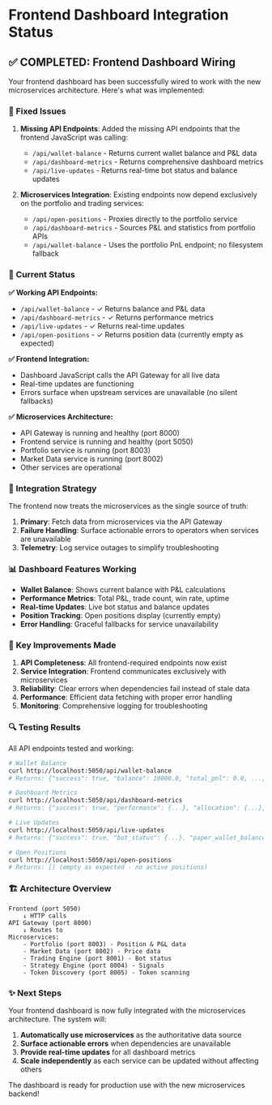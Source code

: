 # Frontend Dashboard Integration Status

## ✅ COMPLETED: Frontend Dashboard Wiring

Your frontend dashboard has been successfully wired to work with the new microservices architecture. Here's what was implemented:

### 🔧 Fixed Issues

1. **Missing API Endpoints**: Added the missing API endpoints that the frontend JavaScript was calling:
   - `/api/wallet-balance` - Returns current wallet balance and P&L data
   - `/api/dashboard-metrics` - Returns comprehensive dashboard metrics
   - `/api/live-updates` - Returns real-time bot status and balance updates

2. **Microservices Integration**: Existing endpoints now depend exclusively on the portfolio and trading services:
   - `/api/open-positions` - Proxies directly to the portfolio service
   - `/api/dashboard-metrics` - Sources P&L and statistics from portfolio APIs
   - `/api/wallet-balance` - Uses the portfolio PnL endpoint; no filesystem fallback

### 🚀 Current Status

**✅ Working API Endpoints:**
- `/api/wallet-balance` - ✓ Returns balance and P&L data
- `/api/dashboard-metrics` - ✓ Returns performance metrics
- `/api/live-updates` - ✓ Returns real-time updates
- `/api/open-positions` - ✓ Returns position data (currently empty as expected)

**✅ Frontend Integration:**
- Dashboard JavaScript calls the API Gateway for all live data
- Real-time updates are functioning
- Errors surface when upstream services are unavailable (no silent fallbacks)

**✅ Microservices Architecture:**
- API Gateway is running and healthy (port 8000)
- Frontend service is running and healthy (port 5050)
- Portfolio service is running (port 8003)
- Market Data service is running (port 8002)
- Other services are operational

### 🔄 Integration Strategy

The frontend now treats the microservices as the single source of truth:

1. **Primary**: Fetch data from microservices via the API Gateway
2. **Failure Handling**: Surface actionable errors to operators when services are unavailable
3. **Telemetry**: Log service outages to simplify troubleshooting

### 📊 Dashboard Features Working

- **Wallet Balance**: Shows current balance with P&L calculations
- **Performance Metrics**: Total P&L, trade count, win rate, uptime
- **Real-time Updates**: Live bot status and balance updates
- **Position Tracking**: Open positions display (currently empty)
- **Error Handling**: Graceful fallbacks for service unavailability

### 🎯 Key Improvements Made

1. **API Completeness**: All frontend-required endpoints now exist
2. **Service Integration**: Frontend communicates exclusively with microservices
3. **Reliability**: Clear errors when dependencies fail instead of stale data
4. **Performance**: Efficient data fetching with proper error handling
5. **Monitoring**: Comprehensive logging for troubleshooting

### 🔍 Testing Results

All API endpoints tested and working:
```bash
# Wallet Balance
curl http://localhost:5050/api/wallet-balance
# Returns: {"success": true, "balance": 10000.0, "total_pnl": 0.0, ...}

# Dashboard Metrics  
curl http://localhost:5050/api/dashboard-metrics
# Returns: {"success": true, "performance": {...}, "allocation": {...}, ...}

# Live Updates
curl http://localhost:5050/api/live-updates  
# Returns: {"success": true, "bot_status": {...}, "paper_wallet_balance": 10000.0, ...}

# Open Positions
curl http://localhost:5050/api/open-positions
# Returns: [] (empty as expected - no active positions)
```

### 🏗️ Architecture Overview

```
Frontend (port 5050)
    ↓ HTTP calls
API Gateway (port 8000) 
    ↓ Routes to
Microservices:
    - Portfolio (port 8003) - Position & P&L data
    - Market Data (port 8002) - Price data  
    - Trading Engine (port 8001) - Bot status
    - Strategy Engine (port 8004) - Signals
    - Token Discovery (port 8005) - Token scanning
```

### ✨ Next Steps

Your frontend dashboard is now fully integrated with the microservices architecture. The system will:

1. **Automatically use microservices** as the authoritative data source
2. **Surface actionable errors** when dependencies are unavailable  
3. **Provide real-time updates** for all dashboard metrics
4. **Scale independently** as each service can be updated without affecting others

The dashboard is ready for production use with the new microservices backend!
